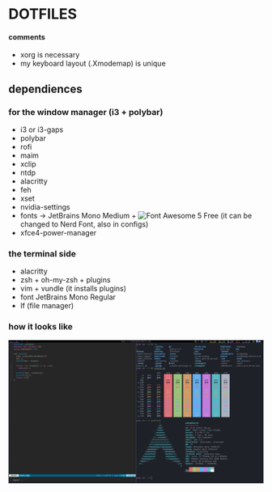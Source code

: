 # DOTFILES
#### comments
+ xorg is necessary
+ my keyboard layout (.Xmodemap) is unique
## dependiences
### for the window manager (i3 + polybar)
+ i3 or i3-gaps
+ polybar
+ rofi
+ maim
+ xclip
+ ntdp
+ alacritty
+ feh
+ xset
+ nvidia-settings
+ fonts -> JetBrains Mono Medium + ![Font Awesome 5 Free](https://fontawesome.com) (it can be changed to Nerd Font, also in configs)
+ xfce4-power-manager
### the terminal side
+ alacritty
+ zsh + oh-my-zsh + plugins
+ vim + vundle (it installs plugins)
+ font JetBrains Mono Regular
+ lf (file manager)
### how it looks like
![photo.png](photo.png)
